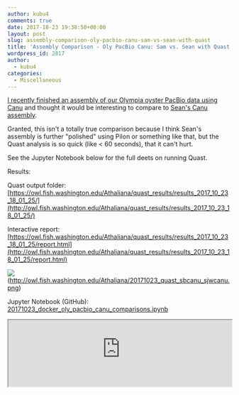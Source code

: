 ```yaml
---
author: kubu4
comments: true
date: 2017-10-23 19:38:50+00:00
layout: post
slug: assembly-comparison-oly-pacbio-canu-sam-vs-sean-with-quast
title: 'Assembly Comparison - Oly PacBio Canu: Sam vs. Sean with Quast'
wordpress_id: 2817
author:
  - kubu4
categories:
  - Miscellaneous
---
```


[I recently finished an assembly of our Olympia oyster PacBio data using Canu](https://robertslab.github.io/sams-notebook/2017/10/18/genome-assembly-olympia-oyster-pacbio-canu-v1-6.html) and thought it would be interesting to compare to [Sean's Canu assembly](https://genefish.wordpress.com/2017/06/19/seans-notebook-canu-run-finished/).

Granted, this isn't a totally true comparison because I think Sean's assembly is further "polished" using Pilon or something like that, but the Quast analysis is so quick (like < 60 seconds), that it can't hurt.

See the Jupyter Notebook below for the full deets on running Quast.

Results:

Quast output folder: [https://owl.fish.washington.edu/Athaliana/quast_results/results_2017_10_23_18_01_25/](http://owl.fish.washington.edu/Athaliana/quast_results/results_2017_10_23_18_01_25/)

Interactive report: [https://owl.fish.washington.edu/Athaliana/quast_results/results_2017_10_23_18_01_25/report.html](http://owl.fish.washington.edu/Athaliana/quast_results/results_2017_10_23_18_01_25/report.html)

![](https://owl.fish.washington.edu/Athaliana/20171023_quast_sbcanu_sjwcanu.png)(http://owl.fish.washington.edu/Athaliana/20171023_quast_sbcanu_sjwcanu.png)

Jupyter Notebook (GitHub): [20171023_docker_oly_pacbio_canu_comparisons.ipynb](https://github.com/sr320/LabDocs/blob/master/jupyter_nbs/sam/20171023_docker_oly_pacbio_canu_comparisons.ipynb)

<iframe src="https://render.githubusercontent.com/view/ipynb?commit=192e1931156bbcef82aaa2bc19869d4dddd7f19b&enc;_url=68747470733a2f2f7261772e67697468756275736572636f6e74656e742e636f6d2f73723332302f4c6162446f63732f313932653139333131353662626365663832616161326263313938363964346464646437663139622f6a7570797465725f6e62732f73616d2f32303137313032335f646f636b65725f6f6c795f70616362696f5f63616e755f636f6d70617269736f6e732e6970796e62&nwo;=sr320%2FLabDocs&path;=jupyter_nbs%2Fsam%2F20171023_docker_oly_pacbio_canu_comparisons.ipynb&repository;_id=13746500&repository;_type=Repository#21d2dd23-a18b-410c-88c5-1c5ac7067a2b" width="100%" same_height_as="window" scrolling="yes"></iframe>
